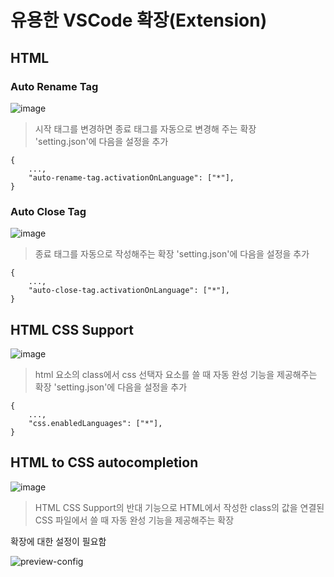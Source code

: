 # 유용한 VSCode 확장(Extension)
## HTML
### Auto Rename Tag
![image](https://github.com/tiblo/front-end_edu/assets/34559256/ad0969fc-314a-4c9f-b5ee-f848f4430427)
> 시작 태그를 변경하면 종료 태그를 자동으로 변경해 주는 확장<br>
'setting.json'에 다음을 설정을 추가
```
{
    ...,
    "auto-rename-tag.activationOnLanguage": ["*"],
}
```

### Auto Close Tag
![image](https://github.com/tiblo/front-end_edu/assets/34559256/84f2c5b4-d602-4af7-b866-84d5d4bd7cfc)
> 종료 태그를 자동으로 작성해주는 확장
'setting.json'에 다음을 설정을 추가
```
{
    ...,
    "auto-close-tag.activationOnLanguage": ["*"],
}
```
## HTML CSS Support
![image](https://github.com/tiblo/front-end_edu/assets/34559256/4dcddf75-f9a0-449a-8c70-195f635a79d4)
> html 요소의 class에서 css 선택자 요소를 쓸 때 자동 완성 기능을 제공해주는 확장
'setting.json'에 다음을 설정을 추가
```
{
    ...,
    "css.enabledLanguages": ["*"],   
}
```
## HTML to CSS autocompletion
![image](https://github.com/tiblo/front-end_edu/assets/34559256/79691741-ff3f-481b-8ecc-528b7b122b52)
> HTML CSS Support의 반대 기능으로 HTML에서 작성한 class의 값을 연결된 CSS 파일에서 쓸 때 자동 완성 기능을 제공해주는 확장

확장에 대한 설정이 필요함

![preview-config](https://github.com/tiblo/front-end_edu/assets/34559256/c500957b-ae63-4149-b2fa-9fa91e7e08aa)





